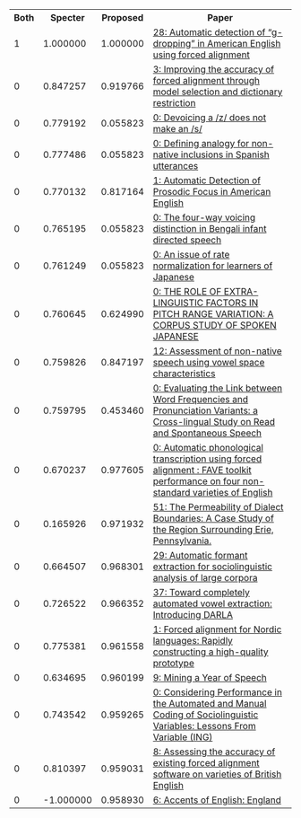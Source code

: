 <html><table><tr>
<th>Both</th>
<th>Specter</th>
<th>Proposed</th>
<th>Paper</th>
</tr>
<tr>
<td>1</td>
<td>1.000000</td>
<td>1.000000</td>
<td><a href="https://www.semanticscholar.org/paper/b329a60eefbc1fdb3edf54ca1f04955c0715f028">28: Automatic detection of “g-dropping” in American English using forced alignment</a></td>
</tr>
<tr>
<td>0</td>
<td>0.847257</td>
<td>0.919766</td>
<td><a href="https://www.semanticscholar.org/paper/1e1d176b02a5f73567d450b290283f3e17cb51ba">3: Improving the accuracy of forced alignment through model selection and dictionary restriction</a></td>
</tr>
<tr>
<td>0</td>
<td>0.779192</td>
<td>0.055823</td>
<td><a href="https://www.semanticscholar.org/paper/2632f19cb7b56951ca0a3a54a10578b52f22b291">0: Devoicing a /z/ does not make an /s/</a></td>
</tr>
<tr>
<td>0</td>
<td>0.777486</td>
<td>0.055823</td>
<td><a href="https://www.semanticscholar.org/paper/d93fa65961b45a9e4d1275f0ff9a697330ea0ba9">0: Defining analogy for non-native inclusions in Spanish utterances</a></td>
</tr>
<tr>
<td>0</td>
<td>0.770132</td>
<td>0.817164</td>
<td><a href="https://www.semanticscholar.org/paper/0cae228143bccf8a2ac0124377f77f5c502dcb54">1: Automatic Detection of Prosodic Focus in American English</a></td>
</tr>
<tr>
<td>0</td>
<td>0.765195</td>
<td>0.055823</td>
<td><a href="https://www.semanticscholar.org/paper/d2279712261790eb8d1c22926599e3d5b2f1cb29">0: The four-way voicing distinction in Bengali infant directed speech</a></td>
</tr>
<tr>
<td>0</td>
<td>0.761249</td>
<td>0.055823</td>
<td><a href="https://www.semanticscholar.org/paper/cac25eb28020221cad6732ce24f283dc0baa31a1">0: An issue of rate normalization for learners of Japanese</a></td>
</tr>
<tr>
<td>0</td>
<td>0.760645</td>
<td>0.624990</td>
<td><a href="https://www.semanticscholar.org/paper/fab22f5b5dd6398f570a49cc8225ca7ebd5cb09e">0: THE ROLE OF EXTRA-LINGUISTIC FACTORS IN PITCH RANGE VARIATION: A CORPUS STUDY OF SPOKEN JAPANESE</a></td>
</tr>
<tr>
<td>0</td>
<td>0.759826</td>
<td>0.847197</td>
<td><a href="https://www.semanticscholar.org/paper/9d9bbedd3a441ffb34682eb7f8acc55710dfc0cc">12: Assessment of non-native speech using vowel space characteristics</a></td>
</tr>
<tr>
<td>0</td>
<td>0.759795</td>
<td>0.453460</td>
<td><a href="https://www.semanticscholar.org/paper/c7c04f29357a20597449676159f9872aac37ac54">0: Evaluating the Link between Word Frequencies and Pronunciation Variants: a Cross-lingual Study on Read and Spontaneous Speech</a></td>
</tr>
<tr>
<td>0</td>
<td>0.670237</td>
<td>0.977605</td>
<td><a href="https://www.semanticscholar.org/paper/c0e47337a07bee25eba11145cb5b879ab13493ac">0: Automatic phonological transcription using forced alignment : FAVE toolkit performance on four non-standard varieties of English</a></td>
</tr>
<tr>
<td>0</td>
<td>0.165926</td>
<td>0.971932</td>
<td><a href="https://www.semanticscholar.org/paper/a37a486d10605f679502138593537e5828474418">51: The Permeability of Dialect Boundaries: A Case Study of the Region Surrounding Erie, Pennsylvania.</a></td>
</tr>
<tr>
<td>0</td>
<td>0.664507</td>
<td>0.968301</td>
<td><a href="https://www.semanticscholar.org/paper/0d18884a20d7b44013fc92dbbe4dfc79860227f6">29: Automatic formant extraction for sociolinguistic analysis of large corpora</a></td>
</tr>
<tr>
<td>0</td>
<td>0.726522</td>
<td>0.966352</td>
<td><a href="https://www.semanticscholar.org/paper/247664ea0b47cdf26fae1e65b097eac04d2f42b6">37: Toward completely automated vowel extraction: Introducing DARLA</a></td>
</tr>
<tr>
<td>0</td>
<td>0.775381</td>
<td>0.961558</td>
<td><a href="https://www.semanticscholar.org/paper/0ad0e1775376919cc504fcc0c97f4324dfb195c9">1: Forced alignment for Nordic languages: Rapidly constructing a high-quality prototype</a></td>
</tr>
<tr>
<td>0</td>
<td>0.634695</td>
<td>0.960199</td>
<td><a href="https://www.semanticscholar.org/paper/9686726323a57bd7e6e96449cab22d6260bdb349">9: Mining a Year of Speech</a></td>
</tr>
<tr>
<td>0</td>
<td>0.743542</td>
<td>0.959265</td>
<td><a href="https://www.semanticscholar.org/paper/497738671fdfeff26c29bc45028374042edfbea3">0: Considering Performance in the Automated and Manual Coding of Sociolinguistic Variables: Lessons From Variable (ING)</a></td>
</tr>
<tr>
<td>0</td>
<td>0.810397</td>
<td>0.959031</td>
<td><a href="https://www.semanticscholar.org/paper/b56b39768d31d88f62609f10b2495a365f45e77d">8: Assessing the accuracy of existing forced alignment software on varieties of British English</a></td>
</tr>
<tr>
<td>0</td>
<td>-1.000000</td>
<td>0.958930</td>
<td><a href="https://www.semanticscholar.org/paper/db9c27297da3cdc8e1b8c0be783e07eb0b7fac20">6: Accents of English: England</a></td>
</tr>
</table></html>
